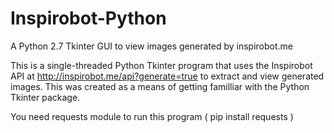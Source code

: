 # Inspirobot-Python
A Python 2.7 Tkinter GUI to view images generated by inspirobot.me

This is a single-threaded Python Tkinter program that uses the Inspirobot API at http://inspirobot.me/api?generate=true to extract and view generated images.
This was created as a means of getting familliar with the Python Tkinter package.

You need requests module to run this program ( pip install requests )


